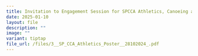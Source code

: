 ```yaml
---
title: Invitation to Engagement Session for SPCCA Athletics, Canoeing and Water Polo
date: 2025-01-10
layout: file
description: ""
image: ""
variant: tiptap
file_url: /files/3__SP_CCA_Athletics_Poster__28102024_.pdf
---
```

